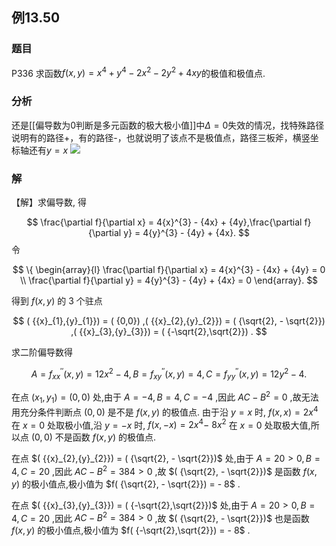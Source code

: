 ## 例13.50
### 题目
P336 求函数$f( {x, y}) = {x}^{4} + {y}^{4} - 2{x}^{2} - 2{y}^{2} + {4xy}$的极值和极值点.
### 分析
还是[[偏导数为0判断是多元函数的极大极小值]]中$\Delta=0$失效的情况，找特殊路径说明有的路径+，有的路径-，也就说明了该点不是极值点，路径三板斧，横竖坐标轴还有$y=x$
![](https://img.hwenyi.live/202410262232586.webp)
### 解
【解】求偏导数, 得

$$
\frac{\partial f}{\partial x} = 4{x}^{3} - {4x} + {4y},\frac{\partial f}{\partial y} = 4{y}^{3} - {4y} + {4x}.
$$
令

$$
\{ \begin{array}{l} \frac{\partial f}{\partial x} = 4{x}^{3} - {4x} + {4y} = 0 \\ \frac{\partial f}{\partial y} = 4{y}^{3} - {4y} + {4x} = 0 \end{array}.
$$

得到 $f( {x, y})$ 的 3 个驻点

$$
( {{x}_{1},{y}_{1}}) = ( {0,0}) ,( {{x}_{2},{y}_{2}}) = ( {\sqrt{2}, - \sqrt{2}}) ,( {{x}_{3},{y}_{3}}) = ( {-\sqrt{2},\sqrt{2}}) .
$$

求二阶偏导数得

$$
A = {f}_{xx}^{\prime \prime }( {x, y}) = {12}{x}^{2} - 4, B = {f}_{xy}^{\prime \prime }( {x, y}) = 4, C = {f}_{yy}^{\prime \prime }( {x, y}) = {12}{y}^{2} - 4.
$$

在点 $( {{x}_{1},{y}_{1}}) = ( {0,0})$ 处,由于 $A = - 4, B = 4, C = - 4$ ,因此 ${AC} - {B}^{2} = 0$ ,故无法用充分条件判断点 $( {0,0})$ 是不是 $f( {x, y})$ 的极值点. 由于沿 $y = x$ 时, $f( {x, x}) = 2{x}^{4}$ 在 $x = 0$ 处取极小值,沿 $y = - x$ 时, $f( {x, - x}) = 2{x}^{4} -$ $8{x}^{2}$ 在 $x = 0$ 处取极大值,所以点 $( {0,0})$ 不是函数 $f( {x, y})$ 的极值点.

在点 $( {{x}_{2},{y}_{2}}) = ( {\sqrt{2}, - \sqrt{2}})$ 处,由于 $A = {20} > 0, B = 4, C = {20}$ ,因此 ${AC} - {B}^{2} = {384} > 0$ ,故 $( {\sqrt{2}, - \sqrt{2}})$ 是函数 $f( {x, y})$ 的极小值点,极小值为 $f( {\sqrt{2}, - \sqrt{2}}) = - 8$ .

在点 $( {{x}_{3},{y}_{3}}) = ( {-\sqrt{2},\sqrt{2}})$ 处,由于 $A = {20} > 0, B = 4, C = {20}$ ,因此 ${AC} - {B}^{2} = {384} > 0$ ,故 $( {\sqrt{2}, - \sqrt{2}})$ 也是函数 $f( {x, y})$ 的极小值点,极小值为 $f( {-\sqrt{2},\sqrt{2}}) = - 8$ .